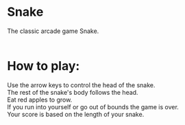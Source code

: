 # Snake
The classic arcade game Snake.<br />
<br />
# How to play:<br />
Use the arrow keys to control the head of the snake.<br />
The rest of the snake's body follows the head.<br />
Eat red apples to grow.<br />
If you run into yourself or go out of bounds the game is over.<br />
Your score is based on the length of your snake.<br />
